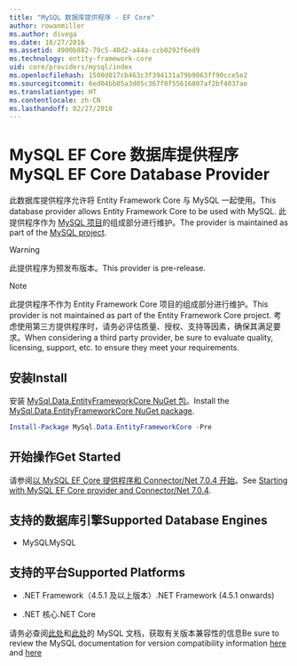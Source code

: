 ```yaml
---
title: "MySQL 数据库提供程序 - EF Core"
author: rowanmiller
ms.author: divega
ms.date: 10/27/2016
ms.assetid: 4900b882-79c5-40d2-a44a-ccb0292f6ed9
ms.technology: entity-framework-core
uid: core/providers/mysql/index
ms.openlocfilehash: 1500d017cb463c3f394131a79b9063ff90cce5e2
ms.sourcegitcommit: 6ed04bb05a3d05c367f0f55616807af2bf4037ae
ms.translationtype: HT
ms.contentlocale: zh-CN
ms.lasthandoff: 02/27/2018
---
```

# <a name="mysql-ef-core-database-provider"></a><span data-ttu-id="2d815-102">MySQL EF Core 数据库提供程序</span><span class="sxs-lookup"><span data-stu-id="2d815-102">MySQL EF Core Database Provider</span></span>

<span data-ttu-id="2d815-103">此数据库提供程序允许将 Entity Framework Core 与 MySQL 一起使用。</span><span class="sxs-lookup"><span data-stu-id="2d815-103">This database provider allows Entity Framework Core to be used with MySQL.</span></span> <span data-ttu-id="2d815-104">此提供程序作为 [MySQL 项目](http://dev.mysql.com)的组成部分进行维护。</span><span class="sxs-lookup"><span data-stu-id="2d815-104">The provider is maintained as part of the [MySQL project](http://dev.mysql.com).</span></span>

> [!WARNING]  
> <span data-ttu-id="2d815-105">此提供程序为预发布版本。</span><span class="sxs-lookup"><span data-stu-id="2d815-105">This provider is pre-release.</span></span>

> [!NOTE]  
> <span data-ttu-id="2d815-106">此提供程序不作为 Entity Framework Core 项目的组成部分进行维护。</span><span class="sxs-lookup"><span data-stu-id="2d815-106">This provider is not maintained as part of the Entity Framework Core project.</span></span> <span data-ttu-id="2d815-107">考虑使用第三方提供程序时，请务必评估质量、授权、支持等因素，确保其满足要求。</span><span class="sxs-lookup"><span data-stu-id="2d815-107">When considering a third party provider, be sure to evaluate quality, licensing, support, etc. to ensure they meet your requirements.</span></span>

## <a name="install"></a><span data-ttu-id="2d815-108">安装</span><span class="sxs-lookup"><span data-stu-id="2d815-108">Install</span></span>

<span data-ttu-id="2d815-109">安装 [MySql.Data.EntityFrameworkCore NuGet 包](https://www.nuget.org/packages/MySql.Data.EntityFrameworkCore)。</span><span class="sxs-lookup"><span data-stu-id="2d815-109">Install the [MySql.Data.EntityFrameworkCore NuGet package](https://www.nuget.org/packages/MySql.Data.EntityFrameworkCore).</span></span>

``` powershell
Install-Package MySql.Data.EntityFrameworkCore -Pre
```

## <a name="get-started"></a><span data-ttu-id="2d815-110">开始操作</span><span class="sxs-lookup"><span data-stu-id="2d815-110">Get Started</span></span>

<span data-ttu-id="2d815-111">请参阅[以 MySQL EF Core 提供程序和 Connector/Net 7.0.4 开始](http://insidemysql.com/howto-starting-with-mysql-ef-core-provider-and-connectornet-7-0-4/)。</span><span class="sxs-lookup"><span data-stu-id="2d815-111">See [Starting with MySQL EF Core provider and Connector/Net 7.0.4](http://insidemysql.com/howto-starting-with-mysql-ef-core-provider-and-connectornet-7-0-4/).</span></span>

## <a name="supported-database-engines"></a><span data-ttu-id="2d815-112">支持的数据库引擎</span><span class="sxs-lookup"><span data-stu-id="2d815-112">Supported Database Engines</span></span>

* <span data-ttu-id="2d815-113">MySQL</span><span class="sxs-lookup"><span data-stu-id="2d815-113">MySQL</span></span>

## <a name="supported-platforms"></a><span data-ttu-id="2d815-114">支持的平台</span><span class="sxs-lookup"><span data-stu-id="2d815-114">Supported Platforms</span></span>

* <span data-ttu-id="2d815-115">.NET Framework（4.5.1 及以上版本）</span><span class="sxs-lookup"><span data-stu-id="2d815-115">.NET Framework (4.5.1 onwards)</span></span>

* <span data-ttu-id="2d815-116">.NET 核心</span><span class="sxs-lookup"><span data-stu-id="2d815-116">.NET Core</span></span>

<span data-ttu-id="2d815-117">请务必查阅[此处](https://dev.mysql.com/doc/connector-net/en/connector-net-versions.html)和[此处](https://dev.mysql.com/doc/connector-net/en/connector-net-entityframework-core.html)的 MySQL 文档，获取有关版本兼容性的信息</span><span class="sxs-lookup"><span data-stu-id="2d815-117">Be sure to review the MySQL documentation for version compatibility information [here](https://dev.mysql.com/doc/connector-net/en/connector-net-versions.html) and [here](https://dev.mysql.com/doc/connector-net/en/connector-net-entityframework-core.html)</span></span>
